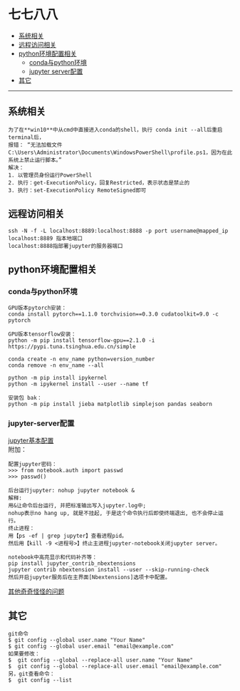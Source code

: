 # 七七八八

- [系统相关](#系统相关)
- [远程访问相关](#远程访问相关)
- [python环境配置相关](#python环境配置相关)
  - [conda与python环境](#conda与python环境)
  - [jupyter server配置](#jupyter-server配置)
- [其它](#其它)
***

## 系统相关
```
为了在**win10**中从cmd中直接进入conda的shell，执行 conda init --all后重启terminal后，
报错： “无法加载文件 C:\Users\Administrator\Documents\WindowsPowerShell\profile.ps1，因为在此系统上禁止运行脚本。” 
解决：
1. 以管理员身份运行PowerShell
2. 执行：get-ExecutionPolicy，回复Restricted，表示状态是禁止的
3. 执行：set-ExecutionPolicy RemoteSigned即可
```

## 远程访问相关
```
ssh -N -f -L localhost:8889:localhost:8888 -p port username@mapped_ip  
localhost:8889 指本地端口   
localhost:8888指部署jupyter的服务器端口  
```

## python环境配置相关
### conda与python环境
```
GPU版本pytorch安装：  
conda install pytorch==1.1.0 torchvision==0.3.0 cudatoolkit=9.0 -c pytorch

GPU版本tensorflow安装：  
python -m pip install tensorflow-gpu==2.1.0 -i https://pypi.tuna.tsinghua.edu.cn/simple

conda create -n env_name python=version_number
conda remove -n env_name --all

python -m pip install ipykernel  
python -m ipykernel install --user --name tf

安装包 bak：
python -m pip install jieba matplotlib simplejson pandas seaborn
```
### jupyter-server配置
[jupyter基本配置](https://www.cnblogs.com/wxiaoli/p/10648251.html)   
附加：
```
配置jupyter密码：  
>>> from notebook.auth import passwd  
>>> passwd() 

后台运行jupyter: nohup jupyter notebook &  
解释:   
用&让命令后台运行, 并把标准输出写入jupyter.log中;  
nohup表示no hang up, 就是不挂起, 于是这个命令执行后即使终端退出, 也不会停止运行。  
终止进程：  
用【ps -ef | grep jupyter】查看进程pid。 
然后用【kill -9 <进程号>】终止主进程jupyter-notebook关闭jupyter server。   

notebook中高亮显示和代码补齐等：
pip install jupyter_contrib_nbextensions
jupyter contrib nbextension install --user --skip-running-check
然后开启jupyter服务后在主界面[Nbextensions]选项卡中配置。
```
[其他奇奇怪怪的问题](https://www.cnblogs.com/wxiaoli/p/13094327.html) 

## 其它
```
git命令
$ git config --global user.name "Your Name"
$ git config --global user.email "email@example.com"
如果要修改：
$  git config --global --replace-all user.name "Your Name"
$  git config --global --replace-all user.email "email@example.com" 
另，git查看命令： 
$  git config --list 
```
